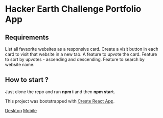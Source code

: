 # Hacker Earth Challenge Portfolio App

## Requirements

List all favaorite websites as a responsive card.
Create a visit button in each card to visit that website in a new tab.
A feature to upvote the card.
Feature to sort by upvotes - ascending and descending.
Feature to search by website name.

## How to start ?
Just clone the repo and run <b>npm i</b> and then <b>npm start</b>.

This project was bootstrapped with [Create React App](https://github.com/facebook/create-react-app).

[Desktop](./public/desktop.png)
[Mobile](./public/mobile.png)
